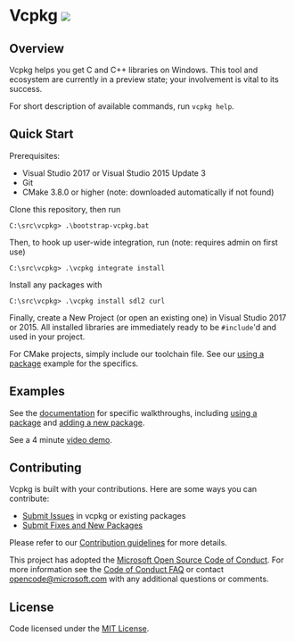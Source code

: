 # Vcpkg <a href="#">![](https://devdiv.visualstudio.com/_apis/public/build/definitions/0bdbc590-a062-4c3f-b0f6-9383f67865ee/5261/badge)</a>
 
## Overview
Vcpkg helps you get C and C++ libraries on Windows. This tool and ecosystem are currently in a preview state; your involvement is vital to its success.

For short description of available commands, run `vcpkg help`.

## Quick Start
Prerequisites:
- Visual Studio 2017 or Visual Studio 2015 Update 3
- Git
- CMake 3.8.0 or higher (note: downloaded automatically if not found)

Clone this repository, then run
```
C:\src\vcpkg> .\bootstrap-vcpkg.bat
```
Then, to hook up user-wide integration, run (note: requires admin on first use)
```
C:\src\vcpkg> .\vcpkg integrate install
```
Install any packages with
```
C:\src\vcpkg> .\vcpkg install sdl2 curl
```
Finally, create a New Project (or open an existing one) in Visual Studio 2017 or 2015. All installed libraries are immediately ready to be `#include`'d and used in your project.

For CMake projects, simply include our toolchain file. See our [using a package](docs/example-using-sqlite.md) example for the specifics.

## Examples
See the [documentation](docs/readme.md) for specific walkthroughs, including [using a package](docs/example-using-sqlite.md) and [adding a new package](docs/example-packaging-zlib.md).

See a 4 minute [video demo](https://www.youtube.com/watch?v=y41WFKbQFTw).

## Contributing
Vcpkg is built with your contributions. Here are some ways you can contribute:

* [Submit Issues](https://github.com/Microsoft/vcpkg/issues) in vcpkg or existing packages
* [Submit Fixes and New Packages](https://github.com/Microsoft/vcpkg/pulls)

Please refer to our [Contribution guidelines](CONTRIBUTING.md) for more details.

This project has adopted the [Microsoft Open Source Code of Conduct](https://opensource.microsoft.com/codeofconduct/). For more information see the [Code of Conduct FAQ](https://opensource.microsoft.com/codeofconduct/faq/) or contact [opencode@microsoft.com](mailto:opencode@microsoft.com) with any additional questions or comments.

## License

Code licensed under the [MIT License](LICENSE.txt).
